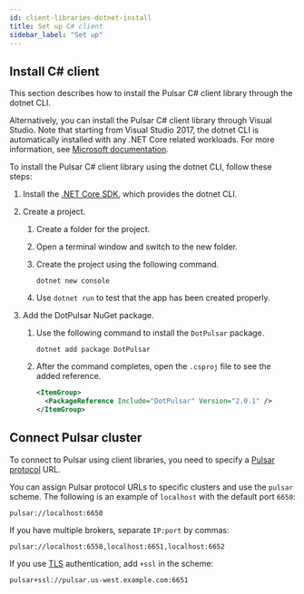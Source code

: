 ```yaml
---
id: client-libraries-dotnet-install
title: Set up C# client
sidebar_label: "Set up"
---
```


## Install C# client

This section describes how to install the Pulsar C# client library through the dotnet CLI. 

Alternatively, you can install the Pulsar C# client library through Visual Studio. Note that starting from Visual Studio 2017, the dotnet CLI is automatically installed with any .NET Core related workloads. For more information, see [Microsoft documentation](https://docs.microsoft.com/en-us/visualstudio/mac/nuget-walkthrough?view=vsmac-2019).

To install the Pulsar C# client library using the dotnet CLI, follow these steps:

1. Install the [.NET Core SDK](https://dotnet.microsoft.com/download/), which provides the dotnet CLI. 

2. Create a project.

   1. Create a folder for the project.

   2. Open a terminal window and switch to the new folder.

   3. Create the project using the following command.

       ```
       dotnet new console
       ```

   4. Use `dotnet run` to test that the app has been created properly.

3. Add the DotPulsar NuGet package.

   1. Use the following command to install the `DotPulsar` package.

       ```
       dotnet add package DotPulsar
       ```

   2. After the command completes, open the `.csproj` file to see the added reference.

       ```xml
       <ItemGroup>
         <PackageReference Include="DotPulsar" Version="2.0.1" />
       </ItemGroup>
       ```

## Connect Pulsar cluster

To connect to Pulsar using client libraries, you need to specify a [Pulsar protocol](developing-binary-protocol.md) URL.

You can assign Pulsar protocol URLs to specific clusters and use the `pulsar` scheme. The following is an example of `localhost` with the default port `6650`:

```http
pulsar://localhost:6650
```

If you have multiple brokers, separate `IP:port` by commas:

```http
pulsar://localhost:6550,localhost:6651,localhost:6652
```

If you use [TLS](security-tls-authentication.md) authentication, add `+ssl` in the scheme:

```http
pulsar+ssl://pulsar.us-west.example.com:6651
```